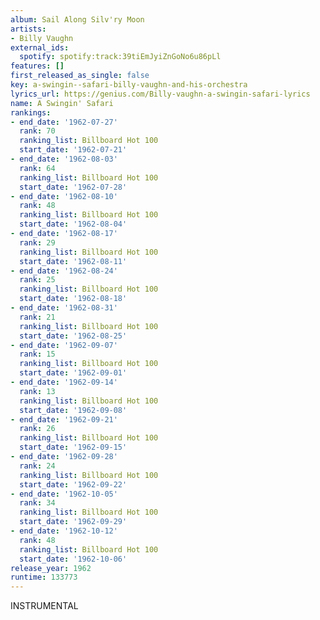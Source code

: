 ```yaml
---
album: Sail Along Silv'ry Moon
artists:
- Billy Vaughn
external_ids:
  spotify: spotify:track:39tiEmJyiZnGoNo6u86pLl
features: []
first_released_as_single: false
key: a-swingin--safari-billy-vaughn-and-his-orchestra
lyrics_url: https://genius.com/Billy-vaughn-a-swingin-safari-lyrics
name: A Swingin' Safari
rankings:
- end_date: '1962-07-27'
  rank: 70
  ranking_list: Billboard Hot 100
  start_date: '1962-07-21'
- end_date: '1962-08-03'
  rank: 64
  ranking_list: Billboard Hot 100
  start_date: '1962-07-28'
- end_date: '1962-08-10'
  rank: 48
  ranking_list: Billboard Hot 100
  start_date: '1962-08-04'
- end_date: '1962-08-17'
  rank: 29
  ranking_list: Billboard Hot 100
  start_date: '1962-08-11'
- end_date: '1962-08-24'
  rank: 25
  ranking_list: Billboard Hot 100
  start_date: '1962-08-18'
- end_date: '1962-08-31'
  rank: 21
  ranking_list: Billboard Hot 100
  start_date: '1962-08-25'
- end_date: '1962-09-07'
  rank: 15
  ranking_list: Billboard Hot 100
  start_date: '1962-09-01'
- end_date: '1962-09-14'
  rank: 13
  ranking_list: Billboard Hot 100
  start_date: '1962-09-08'
- end_date: '1962-09-21'
  rank: 26
  ranking_list: Billboard Hot 100
  start_date: '1962-09-15'
- end_date: '1962-09-28'
  rank: 24
  ranking_list: Billboard Hot 100
  start_date: '1962-09-22'
- end_date: '1962-10-05'
  rank: 34
  ranking_list: Billboard Hot 100
  start_date: '1962-09-29'
- end_date: '1962-10-12'
  rank: 48
  ranking_list: Billboard Hot 100
  start_date: '1962-10-06'
release_year: 1962
runtime: 133773
---
```

INSTRUMENTAL
